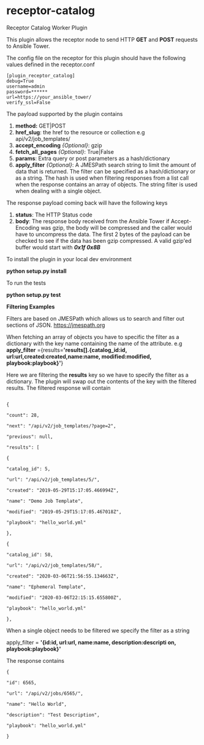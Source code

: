 # receptor-catalog
Receptor Catalog Worker Plugin

This plugin allows the receptor node to send HTTP **GET** and **POST** requests
to Ansible Tower.

The config file on the receptor for this plugin should have the following values defined in the receptor.conf

```
[plugin_receptor_catalog]
debug=True
username=admin
password=******
url=https://your_ansible_tower/
verify_ssl=False
```

The payload supported by the plugin contains

 1. **method:** GET|POST
 2. **href_slug**: the href to the resource or collection e.g api/v2/job_templates/
 3. **accept_encoding** *{Optional}*: gzip
 4. **fetch_all_pages** *{Optional}*: True|False 
 5. **params**: Extra query or post parameters as a hash/dictionary
 6. **apply_filter** *{Optional}*: A JMESPath search string to limit the amount of data that is returned. The filter can be specified as a hash/dictionary or as a string. The hash is used when filtering responses from a list call when the response contains an array of objects. The string filter is used when dealing with a single object.


The response payload coming back will have the following keys

 1. **status**: The HTTP Status code
 2. **body**:  The response body received from the Ansible Tower
       if Accept-Encoding was gzip, the body will be compressed and
       the caller would have to uncompress the data. The first 2 bytes
       of the payload can be checked to see if the data has been gzip
       compressed. A valid gzip'ed buffer would start with ***0x1f 0x8B*** 

To install the plugin in your local dev environment

**python setup.py install**

To run the tests

**python setup.py test**


**Filtering Examples**

Filters are based on JMESPath which allows us to search and filter out sections of JSON.
https://jmespath.org


When fetching an array of objects you have to specific the filter as a dictionary with the key name containing the name of the attribute.
e.g
**apply_filter** ={results=**'results[].{catalog_id:id, url:url,created:created,name:name, modified:modified, playbook:playbook}'**}

Here we are filtering the **results** key so we have to specify the filter as a dictionary. The plugin will swap out the contents of the key with the filtered results.
The filtered response will contain
```

{

"count": 28,

"next": "/api/v2/job_templates/?page=2",

"previous": null,

"results": [

{

"catalog_id": 5,

"url": "/api/v2/job_templates/5/",

"created": "2019-05-29T15:17:05.466994Z",

"name": "Demo Job Template",

"modified": "2019-05-29T15:17:05.467018Z",

"playbook": "hello_world.yml"

},

{

"catalog_id": 58,

"url": "/api/v2/job_templates/58/",

"created": "2020-03-06T21:56:55.134663Z",

"name": "Ephemeral Template",

"modified": "2020-03-06T22:15:15.655800Z",

"playbook": "hello_world.yml"

},
```

When a single object needs to be filtered we specify the filter as a string

apply_filter = **'{id:id, url:url, name:name, description:descripti  on, playbook:playbook}'**

The response contains
```
{

"id": 6565,

"url": "/api/v2/jobs/6565/",

"name": "Hello World",

"description": "Test Description",

"playbook": "hello_world.yml"

}
```
